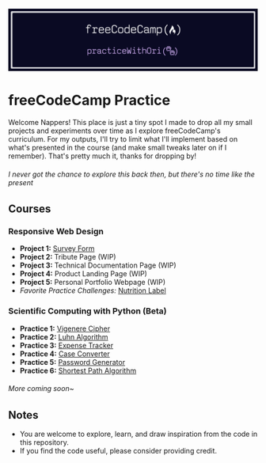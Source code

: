 ![banner](/freecodecamp-practice-banner.png)

# freeCodeCamp Practice

Welcome Nappers! This place is just a tiny spot I made to drop all my small projects and experiments over time as I explore freeCodeCamp's curriculum. For my outputs, I'll try to limit what I'll implement based on what's presented in the course (and make small tweaks later on if I remember). That's pretty much it, thanks for dropping by!

###### *I never got the chance to explore this back then, but there's no time like the present*

## Courses

### Responsive Web Design

- **Project 1:** [Survey Form](/responsive-web-design/survey-form/)
- **Project 2:** Tribute Page (WIP)
- **Project 3:** Technical Documentation Page (WIP)
- **Project 4:** Product Landing Page (WIP)
- **Project 5:** Personal Portfolio Webpage (WIP)
- *Favorite Practice Challenges:* [Nutrition Label](/responsive-web-design/nutrition-label/)

### Scientific Computing with Python (Beta)

- **Practice 1:** [Vigenere Cipher](/scientific-computing-with-python/VigenereCipher.py)
- **Practice 2:** [Luhn Algorithm](/scientific-computing-with-python/LuhnAlgorithm.py)
- **Practice 3:** [Expense Tracker](/scientific-computing-with-python/ExpenseTracker.py)
- **Practice 4:** [Case Converter](/scientific-computing-with-python/CaseConverter.py)
- **Practice 5:** [Password Generator](/scientific-computing-with-python/PasswordGenerator.py)
- **Practice 6:** [Shortest Path Algorithm](/scientific-computing-with-python/ShortestPathAlgorithm.py)

###### *More coming soon~*

## Notes

- You are welcome to explore, learn, and draw inspiration from the code in this repository.
- If you find the code useful, please consider providing credit.
